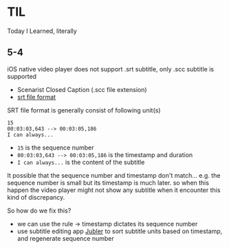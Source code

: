 # TIL
Today I Learned, literally

## 5-4
iOS native video player does not support .srt subtitle, only .scc subtitle is supported  

* Scenarist Closed Caption (.scc file extension)
* [srt file format](https://en.wikipedia.org/wiki/SubRip)

SRT file format is generally consist of following unit(s)

```
15
00:03:03,643 --> 00:03:05,186
I can always...
```

* `15` is the sequence number
* `00:03:03,643 --> 00:03:05,186` is the timestamp and duration
* `I can always...` is the content of the subtitle

It possible that the sequence number and timestamp don't match... e.g. the sequence number is small but its timestamp is much later. so when this happen the video player might not show any subtitle when it encounter this kind of discrepancy.

So how do we fix this?

* we can use the rule -> timestamp dictates its sequence number
* use subtitle editing app [Jubler](http://www.jubler.org/) to sort subtitle units based on timestamp, and regenerate sequence number


